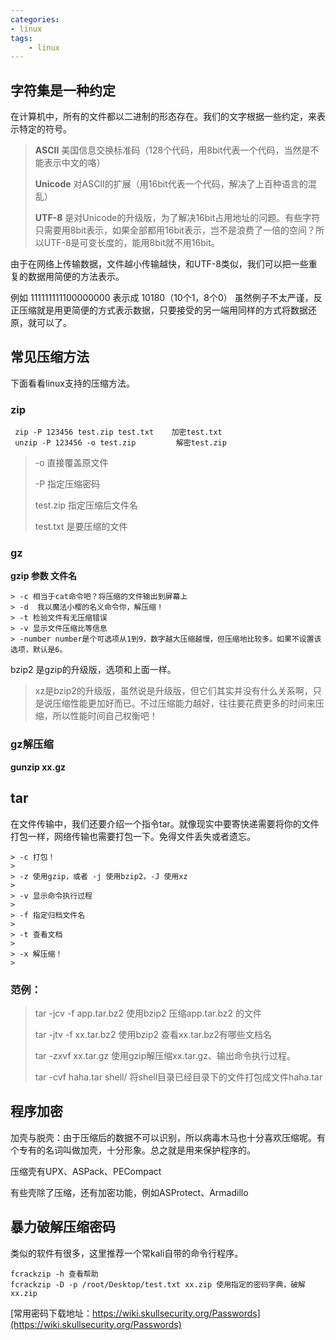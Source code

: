 ```yaml
---
categories:
- linux
tags: 
    - linux
---
```

## 字符集是一种约定
在计算机中，所有的文件都以二进制的形态存在。我们的文字根据一些约定，来表示特定的符号。

> **ASCII** 美国信息交换标准码（128个代码，用8bit代表一个代码，当然是不能表示中文的咯）
> 
> **Unicode** 对ASCII的扩展（用16bit代表一个代码，解决了上百种语言的混乱）
> 
> **UTF-8** 是对Unicode的升级版，为了解决16bit占用地址的问题。有些字符只需要用8bit表示，如果全部都用16bit表示，岂不是浪费了一倍的空间？所以UTF-8是可变长度的，能用8bit就不用16bit。

由于在网络上传输数据，文件越小传输越快，和UTF-8类似，我们可以把一些重复的数据用简便的方法表示。

例如 111111111100000000 表示成 10180（10个1，8个0） 虽然例子不太严谨，反正压缩就是用更简便的方式表示数据，只要接受的另一端用同样的方式将数据还原，就可以了。

## 常见压缩方法

下面看看linux支持的压缩方法。

### zip
```
 zip -P 123456 test.zip test.txt    加密test.txt
 unzip -P 123456 -o test.zip         解密test.zip
```
> -o 直接覆盖原文件
> 
> -P 指定压缩密码
> 
> test.zip 指定压缩后文件名
> 
> test.txt 是要压缩的文件

### gz

**gzip 参数 文件名**
```
> -c 相当于cat命令吧？将压缩的文件输出到屏幕上
> -d  我以魔法小樱的名义命令你，解压缩！
> -t 检验文件有无压缩错误
> -v 显示文件压缩比等信息
> -number number是个可选项从1到9，数字越大压缩越慢，但压缩地比较多。如果不设置该选项，默认是6。
```
bzip2 是gzip的升级版，选项和上面一样。

> xz是bzip2的升级版，虽然说是升级版，但它们其实并没有什么关系啊，只是说压缩性能更加好而已。不过压缩能力越好，往往要花费更多的时间来压缩，所以性能时间自己权衡吧！

### gz解压缩
**gunzip xx.gz**

## tar
在文件传输中，我们还要介绍一个指令tar。就像现实中要寄快递需要将你的文件打包一样，网络传输也需要打包一下。免得文件丢失或者遗忘。
```
> -c 打包！
> 
> -z 使用gzip，或者 -j 使用bzip2，-J 使用xz
> 
> -v 显示命令执行过程
> 
> -f 指定归档文件名
> 
> -t 查看文档
> 
> -x 解压缩！
> 
```
### 范例：
> 
> tar -jcv -f app.tar.bz2     使用bzip2 压缩app.tar.bz2 的文件
> 
> tar -jtv -f  xx.tar.bz2       使用bzip2 查看xx.tar.bz2有哪些文档名
> 
> tar -zxvf xx.tar.gz  使用gzip解压缩xx.tar.gz、输出命令执行过程。
> 
> tar -cvf haha.tar shell/ 将shell目录已经目录下的文件打包成文件haha.tar

## 程序加密
加壳与脱壳：由于压缩后的数据不可以识别，所以病毒木马也十分喜欢压缩呢。有个专有的名词叫做加壳，十分形象。总之就是用来保护程序的。

压缩壳有UPX、ASPack、PECompact

有些壳除了压缩，还有加密功能，例如ASProtect、Armadillo

## 暴力破解压缩密码
类似的软件有很多，这里推荐一个常kali自带的命令行程序。
```
fcrackzip -h 查看帮助
fcrackzip -D -p /root/Desktop/test.txt xx.zip 使用指定的密码字典，破解xx.zip
```
[常用密码下载地址：https://wiki.skullsecurity.org/Passwords](https://wiki.skullsecurity.org/Passwords)
